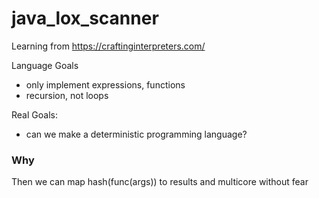 # java_lox_scanner

Learning from
https://craftinginterpreters.com/

Language Goals

- only implement expressions, functions
- recursion, not loops

Real Goals:

- can we make a deterministic programming language?

### Why

Then we can map hash(func(args)) to results and multicore without fear
